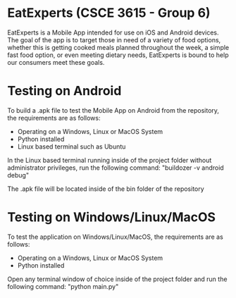# EatExperts  (CSCE 3615 - Group 6)

EatExperts is a Mobile App intended for use on iOS and Android devices. The goal of the app is to target those in need of a variety of food options, whether this is getting cooked meals planned throughout the week, a simple fast food option, or even meeting dietary needs, EatExperts is bound to help our consumers meet these goals.

# Testing on Android

To build a .apk file to test the Mobile App on Android from the repository, the requirements are as follows:
 - Operating on a Windows, Linux or MacOS System
 - Python installed
 - Linux based terminal such as Ubuntu

In the Linux based terminal running inside of the project folder without administrator privileges, run the following command:
  "buildozer -v android debug"

The .apk file will be located inside of the bin folder of the repository

# Testing on Windows/Linux/MacOS

To test the application on Windows/Linux/MacOS, the requirements are as follows:
 - Operating on a Windows, Linux or MacOS System
 - Python installed

Open any terminal window of choice inside of the project folder and run the following command:
 "python main.py"
